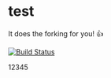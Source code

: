 test
====

It does the forking for you! 👍

[![Build Status](https://travis-ci.org/hugovk/test.png?branch=main)](https://travis-ci.org/hugovk/test)

12345

